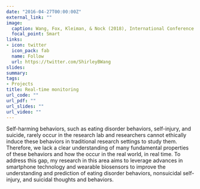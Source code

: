 ```yaml
---
date: "2016-04-27T00:00:00Z"
external_link: ""
image:
  caption: Wang, Fox, Kleiman, & Nock (2018), International Conference on Eating Disorders
  focal_point: Smart
links:
- icon: twitter
  icon_pack: fab
  name: Follow
  url: https://twitter.com/ShirleyBWang
slides: 
summary: 
tags:
- Projects
title: Real-time monitoring
url_code: ""
url_pdf: ""
url_slides: ""
url_video: ""
---
```


Self-harming behaviors, such as eating disorder behaviors, self-injury, and suicide, rarely occur in the research lab and researchers cannot ethically induce these behaviors in traditional research settings to study them. Therefore, we lack a clear understanding of many fundamental properties of these behaviors and how the occur in the real world, in real time. To address this gap, my research in this area aims to leverage advances in smartphone technology and wearable biosensors to improve the understanding and prediction of eating disorder behaviors, nonsuicidal self-injury, and suicidal thoughts and behaviors. 